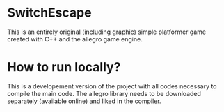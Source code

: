 # SwitchEscape

This is an entirely original (including graphic) simple platformer game created with C++ and the allegro game engine.

# How to run locally?

This is a developement version of the project with all codes necessary to compile the main code.
The allegro library needs to be downloaded separately (available online) and liked in the compiler.

